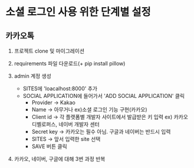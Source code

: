 
# 소셜 로그인 사용 위한 단계별 설정

## 카카오톡
1. 프로젝트 clone 및 마이그레이션

2. requirements 파일 다운로드(+ pip install pillow)

3. admin 계정 생성
   - SITES에 'loacalhost:8000' 추가
   - SOCIAL APPLICATION에 들어가서 'ADD SOCIAL APPLICATION' 클릭
       - Provider -> Kakao
       - Name -> 아무거나 ex)소셜 로그인 기능 구현(카카오)
       - Client id -> 각 플랫폼별 개발자 사이트에서 발급받은 키 입력 ex) 카카오 디벨로퍼스, 네이버 개발자 센터
       - Secret key -> 카카오는 필수 아님. 구글과 네이버는 반드시 입력
       - SITES -> 앞서 입력한 site 선택
       - SAVE 버튼 클릭
    
4. 카카오, 네이버, 구글에 대해 3번 과정 반복

